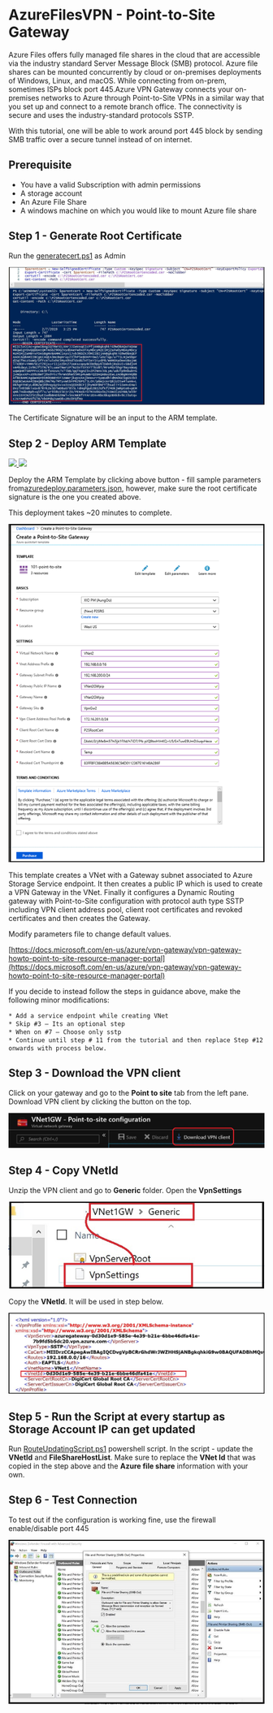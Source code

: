 
# AzureFilesVPN - Point-to-Site Gateway
Azure Files offers fully managed file shares in the cloud that are accessible via the industry standard Server Message Block (SMB) protocol. Azure file shares can be mounted concurrently by cloud or on-premises deployments of Windows, Linux, and macOS.  While connecting from on-prem, sometimes ISPs block port 445.Azure VPN Gateway connects your on-premises networks to Azure through Point-to-Site VPNs in a similar way that you set up and connect to a remote branch office. The connectivity is secure and uses the industry-standard protocols SSTP.

With this tutorial, one will be able to work around port 445 block by sending SMB traffic over a secure tunnel instead of on internet.

## Prerequisite
 * You have a valid Subscription with admin permissions
 * A storage account
 * An Azure File Share
 * A windows machine on which you would like to mount Azure file share


## Step 1 - Generate Root Certificate

Run the [generatecert.ps1](/generatecert.ps1) as Admin

![how to generate certs](/images/generatecertpowershell.png)

The Certificate Signature will be an input to the ARM template.

## Step 2 - Deploy ARM Template


<a href="https://portal.azure.com/#create/Microsoft.Template/uri/https%3A%2F%2Fraw.githubusercontent.com%2FRenaShahMSFT%2FAzureFilesVPN%2Fmaster%2Fazuredeploy.json" target="_blank">
    <img src="http://azuredeploy.net/deploybutton.png"/>
</a>
<a href="http://armviz.io/#/?load=https%3A%2F%2Fraw.githubusercontent.com%2FRenaShahMSFT%2FAzureFilesVPN%2Fmaster%2Fazuredeploy.json" target="_blank">
    <img src="http://armviz.io/visualizebutton.png"/>
</a>

Deploy the ARM Template by clicking above button - fill sample parameters from[azuredeploy.parameters.json](azuredeploy.parameters.json), however, make sure the root certificate signature is the one you created above.

This deployment takes ~20 minutes to complete.

![deploy ARM Template](/images/ARMTemplateSample.png)

This template creates a VNet with a Gateway subnet associated to Azure Storage Service endpoint. It then creates a public IP which is used to create a VPN Gateway in the VNet. Finally it configures a Dynamic Routing gateway with Point-to-Site configuration with protocol auth type SSTP including VPN client address pool, client root certificates and revoked certificates and then creates the Gateway.

Modify parameters file to change default values.

[https://docs.microsoft.com/en-us/azure/vpn-gateway/vpn-gateway-howto-point-to-site-resource-manager-portal](https://docs.microsoft.com/en-us/azure/vpn-gateway/vpn-gateway-howto-point-to-site-resource-manager-portal)

If you decide to instead follow the steps in guidance above, make the following minor modifications:

    * Add a service endpoint while creating VNet
    * Skip #3 – Its an optional step
    * When on #7 – Choose only sstp
    * Continue until step # 11 from the tutorial and then replace Step #12 onwards with process below. 

## Step 3 - Download the VPN client

Click on your gateway and go to the **Point to site** tab from the left pane. Download VPN client by clicking the button on the top.

![download VPN client](/images/downloadvpnclient.png)

## Step 4 - Copy VNetId

Unzip the VPN client and go to **Generic** folder. Open the **VpnSettings**

![VPNSetting](/images/GenericVpnSettings.png)

Copy the **VNetId**. It will be used in step below.

![VPNSetting](/images/howtocopyvnetid.png)

## Step 5 - Run the Script at every startup as Storage Account IP can get updated

Run [RouteUpdatingScript.ps1](RouteUpdatingScript.ps1) powershell script.  In the script - update the **VNetId** and **FileShareHostList**. Make sure to replace the **VNet Id** that was copied in the step above and the **Azure file share** information with your own.

## Step 6 - Test Connection 

To test out if the configuration is working fine, use the firewall enable/disable port 445

![How to enable/disable firewall for port 445 testing](/images/FirewallSettingsEnableDisable.png)